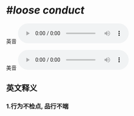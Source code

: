# ***\#loose conduct*** 
英音
<audio src="./media/loose conduct1_AAC.aac" controls="controls"></audio>

美音
<audio src="./media/loose conduct2_AAC.aac" controls="controls"></audio>



  

英文释义
---
### 1.**行为不检点, 品行不端**  


